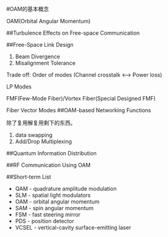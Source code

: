 #OAM的基本概念

OAM(Orbital Angular Momentum)

##Turbulence Effects on Free-space Communication

##Free-Space Link Design

1. Beam Divergence
2. Misalignment Tolerance

Trade off: Order of modes
(Channel crosstalk <--> Power loss)

LP Modes 

FMF(Few-Mode Fiber)/Vortex Fiber(Special Designed FMF)

Fiber Vector Modes
##OAM-based Networking Functions

除了复用解复用剩下的东西。

1. data swapping
2. Add/Drop Multiplexing

##Quantum Information Distribution

##RF Communication Using OAM

##Short-term List
* QAM - quadrature amplitude modulation
* SLM - spatial light modulators
* OAM - orbital angular momentum
* SAM - spin angular momentum
* FSM - fast steering mirror
* PDS - position detector
* VCSEL - vertical-cavity surface-emitting laser




